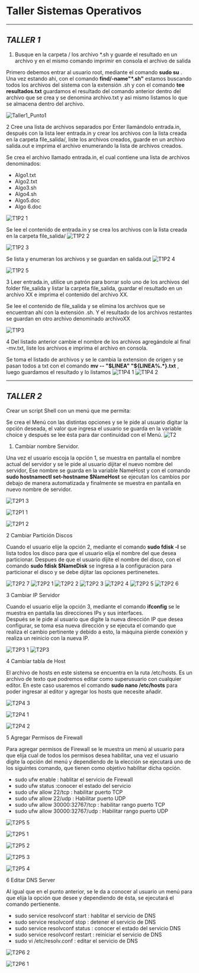 # Taller Sistemas Operativos
---
***TALLER 1***  
-----
1. Busque en la carpeta / los archivo *.sh y guarde el resultado en un archivo y en el mismo comando imprimir en consola el archivo de salida
 
Primero debemos entrar al usuario root, mediante el comando **sudo su** .  Una vez estando ahi, con el comando **find/-name"*.sh"** estamos buscando todos los archivos del sistema con la extensión .sh y con el comando **tee resultados.txt** guardamos el resultado del comando anterior dentro del archivo que se crea y se denomina  archivo.txt y asi mismo listamos lo que se almacena dentro del archivo.

![Taller1_Punto1](https://user-images.githubusercontent.com/126521214/222804716-4f83ff52-2454-4078-a9cf-43f26d179dd4.png)

2 Cree una lista de archivos separados por Enter llamándolo entrada.in, después con la lista leer entrada.in y crear los archivos con la lista creada en la carpeta        file_salida/, liste los archivos creados, guarde en un archivo salida.out e imprima el archivo  enumerando la lista de archivos creados.

 Se crea el archivo llamado entrada.in, el cual contiene una lista de archivos denominados: 
 -	Algo1.txt
 -	Algo2.txt
 -	Algo3.sh
 -	Algo4.sh
 -	Algo5.doc
 -	Algo 6.doc

![T1P2 1](https://user-images.githubusercontent.com/126521214/222805704-f0b3ace7-d3b9-4332-bc06-f87d7b50f7f6.png)  


 Se lee el contenido de entrada.in y se crea los archivos con la lista  creada en la carpeta file_salida/
 ![T1P2 2](https://user-images.githubusercontent.com/126521214/222805729-67e814f8-0bac-41c7-81fd-8b1ce4e1cba7.png)  

 ![T1P2 3](https://user-images.githubusercontent.com/126521214/222805774-9b2de4c0-b513-486a-b202-6d51d66aa08a.png)  

 Se lista y enumeran los archivos y se guardan en salida.out
 ![T1P2 4](https://user-images.githubusercontent.com/126521214/222805797-15a50f88-ba1d-4ebd-b6e3-714e24530eb7.png)

 ![T1P2 5](https://user-images.githubusercontent.com/126521214/222805810-e69f5fa9-9dae-46ff-b921-8828afef52b6.png)


3 Leer entrada.in, utilice un patrón para borrar solo uno de los archivos del folder file_salida y listar la carpeta file_salida, guardar el resultado en un archivo XX e imprima el contenido del archivo XX.

 Se lee el contenido de file_salida y se elimina los archivos que se encuentran ahí con la extensión .sh.
 Y el resultado de los archivos restantes se guardan en otro archivo denominado archivoXX

 ![T1P3](https://user-images.githubusercontent.com/126521214/222806923-e02cec69-9559-41f4-a6aa-3f44abbd9353.png)

4 Del listado anterior cambie el nombre de los archivos agregándole al final -mv.txt, liste los archivos e imprima el archivo en consola.

 Se toma el listado de archivos y se le cambia la extension de origen y se pasan todos a txt con el comando **mv -- "$LINEA" "${LINEA%.*}.txt** , luego guardamos el    resultado y lo listamos 
 ![T1P4 1](https://user-images.githubusercontent.com/126521214/222807263-5279b3e7-6d1e-47bd-abc2-a2fc03a0dbf2.jpg)
 ![T1P4 2](https://user-images.githubusercontent.com/126521214/222807278-b4598a70-8a54-416a-874a-634e370d0c86.png)

---
***TALLER 2***  
-----
Crear un script Shell con un menú que me permita: 

 Se crea el Menú con las distintas opciones y se le pide al usuario digitar la opción deseada, el valor que ingresa el usuario se guarda en la variable choice y         después se lee ésta para dar continuidad con el Menú.
![T2](https://user-images.githubusercontent.com/126521214/222840032-03c78fe3-56f5-4b58-93ea-d2e42706cb27.png)

1. Cambiar nombre Servidor.

Una vez el usuario escoja la opción 1, se muestra en pantalla el nombre actual del servidor y se le pide al usuario dijitar el nuevo nombre del servidor, Ese nombre se guarda en la variable NameHost  y con el comando **sudo hostnamectl set-hostname $NameHost** se ejecutan los cambios por debajo de manera automatizada y finalmente se muestra en pantalla en nuevo nombre de servidor.  

![T2P1 3](https://user-images.githubusercontent.com/126521214/222814811-753c441d-365c-42dd-999a-189b7658559b.png)  

![T2P1 1](https://user-images.githubusercontent.com/126521214/222814485-410a8a84-ba8d-476f-a551-afc35a764729.png)  

![T2P1 2](https://user-images.githubusercontent.com/126521214/222814769-f5418bd4-f91b-4ba7-89c1-cc0122126c15.png)  

2 Cambiar Partición Discos 

Cuando el usuario elije la opción 2, mediante el comando **sudo fdisk -l** se lista todos los disco para que el usuario elija el nombre del que desea particionar.
Despues de que el usuario dijite el nombre del disco, con el comando **sudo fdisk $NameDisk** se ingresa a la configuracion para particionar el disco y se debe dijitar las opciones pertinenetes.

![T2P2 7](https://user-images.githubusercontent.com/126521214/222822385-3adb3098-4381-41e7-8b6c-a8662b42eb47.png)
![T2P2 1](https://user-images.githubusercontent.com/126521214/222822505-6d3d206b-af36-430f-a0dd-9bb37f2460d3.png)
![T2P2 2](https://user-images.githubusercontent.com/126521214/222822517-36221793-0667-4765-bf6d-1765e48e91ce.png)
![T2P2 3](https://user-images.githubusercontent.com/126521214/222822530-45b85790-31e0-4282-9511-193678e37047.png)
![T2P2 4](https://user-images.githubusercontent.com/126521214/222822555-d4528a27-79f8-48d2-846e-f6557951321a.png)
![T2P2 5](https://user-images.githubusercontent.com/126521214/222822574-a7a2d077-b382-4d8c-975a-865647bcafde.png)
![T2P2 6](https://user-images.githubusercontent.com/126521214/222822583-25789b6e-4fbf-463f-9a74-c5e33ce99462.png)

3 Cambiar IP Servidor  

Cuando el usuario elije la opción 3, mediante el comando **ifconfig** se le muestra en pantalla las direcciones IPs y sus interfaces.  
Después se le pide al usuario que digite la nueva dirección IP que desea configurar, se toma esa nueva dirección y se ejecuta el comando que realiza el cambio pertinente y debido a esto, la máquina pierde conexión y realiza un reinicio con la nueva IP. 


![T2P3 1](https://user-images.githubusercontent.com/126521214/222869556-5f55bc43-f8ce-45c2-928d-bb3f88481cba.png)
![T2P3](https://user-images.githubusercontent.com/126521214/222869557-67139b1d-7537-4904-a4b5-19e6d2d7e6a7.png)

4 Cambiar tabla de Host  

El archivo de hosts en este sistema se encuentra en la ruta /etc/hosts. Es un archivo de texto que podremos editar como superusuario con cualquier editor.
En este caso usaremos el comando **sudo nano /etc/hosts** para poder ingresar al editor y agregar los hosts que necesite añadir.

![T2P4 3](https://user-images.githubusercontent.com/126521214/222824356-825466c1-4930-490d-9cdc-ff1c72a45e24.png)

![T2P4 1](https://user-images.githubusercontent.com/126521214/222824373-0689c4a7-b054-46fc-8fae-42bd7983096f.png)

![T2P4 2](https://user-images.githubusercontent.com/126521214/222824386-3618b1ea-f9dc-4f9b-a6c7-9df93ccdc931.png)



5 Agregar Permisos de Firewall

Para agregar permisos de Firewall se le muestra un menú al usuario para que elija cual de todos los permisos desea habilitar, una vez el usuario digite la opción del menú y dependiendo de la elección se ejecutará uno de los siguintes comando, que tienen como objetivo habilitar dicha opción.
 
 *  sudo ufw enable : hablitar el servicio de Firewall
 *  sudo ufw status :conocer el estado del  servicio
 *  sudo ufw allow 22/tcp : habilitar puerto TCP
 *  sudo ufw allow 22/udp : Habilitar puerto UDP
 *  sudo ufw allow 30000:32767/tcp : habilitar rango puerto TCP
 *  sudo ufw allow 30000:32767/udp : Habilitar rango puerto UDP

![T2P5 5](https://user-images.githubusercontent.com/126521214/222824504-e3fa2e67-a3f9-4f87-86fb-13cc9be90eef.png)

![T2P5 1](https://user-images.githubusercontent.com/126521214/222824518-5b963567-da56-40b3-894c-45238e3d5c6c.png)

![T2P5 2](https://user-images.githubusercontent.com/126521214/222824526-6a61fc1e-daa9-4b96-a412-aedb8306e7ad.png)

![T2P5 3](https://user-images.githubusercontent.com/126521214/222824532-139440d2-bfd3-4de8-bba9-58da6f7c0437.png)

![T2P5 4](https://user-images.githubusercontent.com/126521214/222824547-91cea27c-1c39-42e5-a6e9-582ba39b8891.png)


6 Editar DNS Server

Al igual que en el punto anterior, se le da a conocer al usuario un menú para que elija la opción que desee y dependiendo de ésta, se ejecutará el comando pertienente.

* sudo service resolvconf start : hablitar el servicio de DNS
* sudo service resolvconf stop : detener el servicio de DNS
* sudo service resolvconf status : conocer el estado del servicio DNS
* sudo service resolvconf restart : reiniciar el servicio de DNS
*  sudo vi /etc/resolv.conf : editar el servicio de DNS

![T2P6 2](https://user-images.githubusercontent.com/126521214/222824785-a6b5419c-e804-4a3f-84d7-d70b82f79e26.png)

![T2P6 1](https://user-images.githubusercontent.com/126521214/222824799-b4d03d68-ddff-471b-b94a-3d2b8e3950e9.png)


